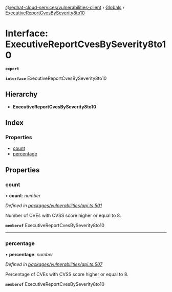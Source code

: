 [@redhat-cloud-services/vulnerabilities-client](../README.md) › [Globals](../globals.md) › [ExecutiveReportCvesBySeverity8to10](executivereportcvesbyseverity8to10.md)

# Interface: ExecutiveReportCvesBySeverity8to10

**`export`** 

**`interface`** ExecutiveReportCvesBySeverity8to10

## Hierarchy

* **ExecutiveReportCvesBySeverity8to10**

## Index

### Properties

* [count](executivereportcvesbyseverity8to10.md#count)
* [percentage](executivereportcvesbyseverity8to10.md#percentage)

## Properties

###  count

• **count**: *number*

*Defined in [packages/vulnerabilities/api.ts:501](https://github.com/RedHatInsights/javascript-clients/blob/master/packages/vulnerabilities/api.ts#L501)*

Number of CVEs with CVSS score higher or equal to 8.

**`memberof`** ExecutiveReportCvesBySeverity8to10

___

###  percentage

• **percentage**: *number*

*Defined in [packages/vulnerabilities/api.ts:507](https://github.com/RedHatInsights/javascript-clients/blob/master/packages/vulnerabilities/api.ts#L507)*

Percentage of CVEs with CVSS score higher or equal to 8.

**`memberof`** ExecutiveReportCvesBySeverity8to10
